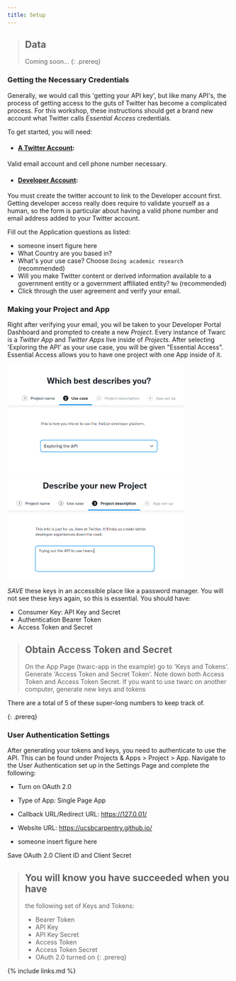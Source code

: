 ```yaml
---
title: Setup
---
```

> ## Data
> Coming soon...
{: .prereq}

### Getting the Necessary Credentials

Generally, we would call this 'getting your API key', but like many API's, the process of getting access to the guts of Twitter has 
become a complicated process. For this workshop, these instructions should get a brand new account what Twitter calls *Essential Access*
credentials.

To get started, you will need: 
* #### [A Twitter Account](twitter.com):
Valid email account and cell phone number necessary. 
* #### [Developer Account](developer.twitter.com/en): 
You must create the twitter account to link to the Developer account first. 
Getting developer access really does require to validate yourself as a human, so the
form is particular about having a valid phone number and email address added to your Twitter account.

Fill out the Application questions as listed: 
  - someone insert figure here
  - What Country are you based in? 
  - What's your use case? Choose `Doing academic research` (recommended)
  - Will you make Twitter content or derived information available to a government entity or a government affiliated entity? `No` (recommended)
  - Click through the user agreement and verify your email. 

### Making your Project and App

Right after verifying your email, you wil be taken to your Developer Portal Dashboard and prompted to create a new *Project*.
Every instance of Twarc is a *Twitter App* and *Twitter Apps* live inside of *Projects*. After selecting 'Exploring the API' as your use case, 
you will be given "Essential Access". Essential Access allows you to have one project with one App inside of it. 

<img src="fig/what-you-api.PNG" width="400">
<img src="fig/project-description.PNG" width="400">

*SAVE* these keys in an accessible place like a password manager. You will not see these keys again, so this is essential. You should have:
* Consumer Key: API Key and Secret 
* Authentication Bearer Token
* Access Token and Secret 

> ## Obtain Access Token and Secret 
> On the App Page (twarc-app in the example) go to 'Keys and Tokens'. Generate 'Access Token and Secret Token'. Note down both Access Token
> and Access Token Secret. If you want to use twarc on another computer, generate new keys and tokens

There are a total of 5 of these super-long numbers to keep track of. 


{: .prereq}


### User Authentication Settings 

After generating your tokens and keys, you need to authenticate to use the API. This can be found under Projects & Apps > Project > App.
Navigate to the User Authentication set up in the Settings Page and complete the following: 
- Turn on OAuth 2.0
- Type of App: Single Page App
- Callback URL/Redirect URL: https://127.0.01/
- Website URL: https://ucsbcarpentry.github.io/

- someone insert figure here 

Save OAuth 2.0 Client ID and Client Secret 

> ## You will know you have succeeded when you have 
> the following set of Keys and Tokens: 
> - Bearer Token
> - API Key
> - API Key Secret 
> - Access Token
> - Access Token Secret 
> - OAuth 2.0 turned on
{: .prereq}

{% include links.md %}
